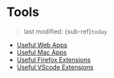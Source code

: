 # Tools
> last modified: {sub-ref}`today`

- [Useful Web Apps](usefulWebApps/usefulWebApps.md)
- [Useful Mac Apps](usefulMacApps/usefulMacApps.md)
- [Useful Firefox Extensions](usefulFirefoxExtensions/usefulFirefoxExtensions.md)
- [Useful VScode Extensions](usefulVScodeExtensions/usefulVScodeExtensions.md)